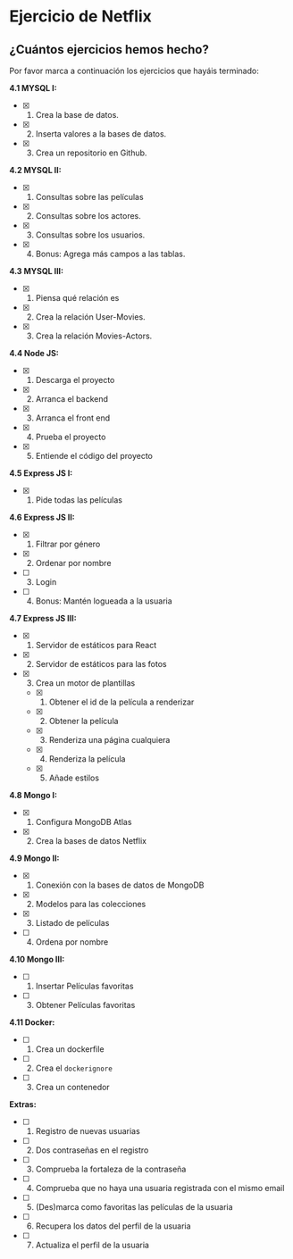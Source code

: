# Ejercicio de Netflix

## ¿Cuántos ejercicios hemos hecho?

Por favor marca a continuación los ejercicios que hayáis terminado:

**4.1 MYSQL I:**

- [x] 1.  Crea la base de datos.
- [x] 2.  Inserta valores a la bases de datos.
- [x] 3.  Crea un repositorio en Github.

**4.2 MYSQL II:**

- [x] 1.  Consultas sobre las películas
- [x] 2.  Consultas sobre los actores.
- [x] 3.  Consultas sobre los usuarios.
- [x] 4.  Bonus: Agrega más campos a las tablas.

**4.3 MYSQL III:**

- [x] 1.  Piensa qué relación es
- [x] 2.  Crea la relación User-Movies.
- [x] 3.  Crea la relación Movies-Actors.

**4.4 Node JS:**

- [x] 1. Descarga el proyecto
- [x] 2. Arranca el backend
- [x] 3. Arranca el front end
- [x] 4. Prueba el proyecto
- [x] 5. Entiende el código del proyecto

**4.5 Express JS I:**

- [x] 1. Pide todas las películas

**4.6 Express JS II:**

- [x] 1. Filtrar por género
- [x] 2. Ordenar por nombre
- [ ] 3. Login
- [ ] 4. Bonus: Mantén logueada a la usuaria

**4.7 Express JS III:**

- [x] 1. Servidor de estáticos para React
- [x] 2. Servidor de estáticos para las fotos
- [x] 3. Crea un motor de plantillas

  - [x] 1. Obtener el id de la película a renderizar
  - [x] 2. Obtener la película
  - [x] 3. Renderiza una página cualquiera
  - [x] 4. Renderiza la película
  - [x] 5. Añade estilos

**4.8 Mongo I:**

- [x] 1. Configura MongoDB Atlas
- [x] 2. Crea la bases de datos Netflix

**4.9 Mongo II:**

- [x] 1. Conexión con la bases de datos de MongoDB
- [x] 2. Modelos para las colecciones
- [x] 3. Listado de películas
- [ ] 4. Ordena por nombre

**4.10 Mongo III:**

- [ ] 1. Insertar Películas favoritas
- [ ] 3. Obtener Películas favoritas

**4.11 Docker:**

- [ ] 1. Crea un dockerfile
- [ ] 2. Crea el `dockerignore`
- [ ] 3. Crea un contenedor

**Extras:**

- [ ] 1. Registro de nuevas usuarias
- [ ] 2. Dos contraseñas en el registro
- [ ] 3. Comprueba la fortaleza de la contraseña
- [ ] 4. Comprueba que no haya una usuaria registrada con el mismo email
- [ ] 5. (Des)marca como favoritas las películas de la usuaria
- [ ] 6. Recupera los datos del perfil de la usuaria
- [ ] 7. Actualiza el perfil de la usuaria
